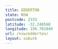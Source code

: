 ```yaml
---
title: EDDERTON
state: NSW
postcode: 2333
latitude: -32.248568
longitude: 150.701949
url: /nsw/edderton/
layout: suburb
---
```

